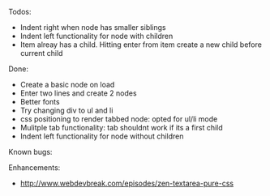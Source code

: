 Todos:
- Indent right when node has smaller siblings
- Indent left functionality for node with children
- Item alreay has a child. Hitting enter from item create a new child before current child

Done:
- Create a basic node on load
- Enter two lines and create 2 nodes
- Better fonts
- Try changing div to ul and li
- css positioning to render tabbed node: opted for ul/li mode
- Mulitple tab functionality: tab shouldnt work if its a first child
- Indent left functionality for node without children

Known bugs:

Enhancements:
- http://www.webdevbreak.com/episodes/zen-textarea-pure-css
